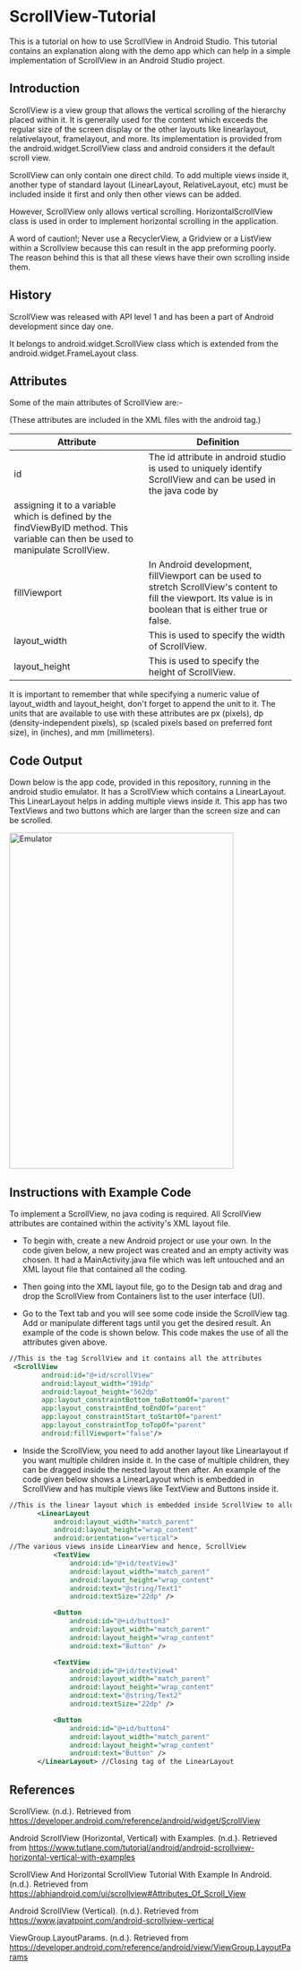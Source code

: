 # ScrollView-Tutorial
This is a tutorial on how to use ScrollView in Android Studio. This tutorial contains an explanation along with the demo app which can help in a simple implementation of ScrollView in an Android Studio project. 

## Introduction
ScrollView is a view group that allows the vertical scrolling of the hierarchy placed within it. It is generally used for the content which exceeds the regular size of the screen display or the other layouts like linearlayout, relativelayout, framelayout, and more. Its implementation is provided from the android.widget.ScrollView class and android considers it the default scroll view.

ScrollView can only contain one direct child. To add multiple views inside it, another type of standard layout (LinearLayout, RelativeLayout, etc) must be included inside it first and only then other views can be added.

However, ScrollView only allows vertical scrolling. HorizontalScrollView class is used in order to implement horizontal scrolling in the application.

A word of caution!; Never use a RecyclerView, a Gridview or a ListView within a Scrollview because this can result in the app preforming poorly. The reason behind this is that all these views have their own scrolling inside them.

## History
ScrollView was released with API level 1 and has been a part of Android development since day one. 

It belongs to android.widget.ScrollView class which is extended from the android.widget.FrameLayout class.

## Attributes

Some of the main attributes of ScrollView are:-

(These attributes are included in the XML files with the android tag.) 

| Attribute     | Definition                                                                                                                                                                                                                                      |
|---------------|-------------------------------------------------------------------------------------------------------------------------------------------------------------------------------------------------------------------------------------------------|
| id            | The id attribute in android studio is used to uniquely identify ScrollView and can be used in the java code by 
assigning it to a variable which is defined by the findViewByID method. This variable can then be used to manipulate ScrollView. |
| fillViewport  | In Android development, fillViewport can be used to stretch ScrollView's content to fill the viewport. Its value is in boolean that is either true or false.                                                                                   |
| layout_width  | This is used to specify the width of ScrollView.                                                                                                                                                                                                |
| layout_height | This is used to specify the height of ScrollView.                                                                                                                                                                                               |

It is important to remember that while specifying a numeric value of layout_width and layout_height, don't forget to append the unit to it. The units that are available to use with these attributes are px (pixels), dp (density-independent pixels), sp (scaled pixels based on preferred font size), in (inches), and mm (millimeters).

## Code Output
Down below is the app code, provided in this repository, running in the android studio emulator. It has a ScrollView which contains a LinearLayout. This LinearLayout helps in adding multiple views inside it. This app has two TextViews and two buttons which are larger than the screen size and can be scrolled.

<img src="Images/emulator.gif" width="400" height="600" align="middle" alt="Emulator">

## Instructions with Example Code
To implement a ScrollView, no java coding is required. All ScrollView attributes are contained within the activity's XML layout file. 

* To begin with, create a new Android project or use your own. In the code given below, a new project was created and an empty activity was chosen. It had a MainActivity.java file which was left untouched and an XML layout file that contained all the coding.

* Then going into the XML layout file, go to the Design tab and drag and drop the ScrollView from Containers list to the user interface (UI).

* Go to the Text tab and you will see some code inside the ScrollView tag. Add or manipulate different tags until you get the desired result. An example of the code is shown below. This code makes the use of all the attributes given above.

```XML
//This is the tag ScrollView and it contains all the attributes
 <ScrollView
        android:id="@+id/scrollView"
        android:layout_width="391dp"
        android:layout_height="562dp"
        app:layout_constraintBottom_toBottomOf="parent"
        app:layout_constraintEnd_toEndOf="parent"
        app:layout_constraintStart_toStartOf="parent"
        app:layout_constraintTop_toTopOf="parent"
        android:fillViewport="false"/>
 ```
 * Inside the ScrollView, you need to add another layout like Linearlayout if you want multiple children inside it. In the case of multiple children, they can be dragged inside the nested layout then after. An example of the code given below shows a LinearLayout which is embedded in ScrollView and has multiple views like TextView and Buttons inside it.
 
 ```XML
//This is the linear layout which is embedded inside ScrollView to allow multiple children views
        <LinearLayout
            android:layout_width="match_parent"
            android:layout_height="wrap_content"
            android:orientation="vertical">
//The various views inside LinearView and hence, ScrollView
            <TextView
                android:id="@+id/textView3"
                android:layout_width="match_parent"
                android:layout_height="wrap_content"
                android:text="@string/Text1"
                android:textSize="22dp" />

            <Button
                android:id="@+id/button3"
                android:layout_width="match_parent"
                android:layout_height="wrap_content"
                android:text="Button" />

            <TextView
                android:id="@+id/textView4"
                android:layout_width="match_parent"
                android:layout_height="wrap_content"
                android:text="@string/Text2"
                android:textSize="22dp" />

            <Button
                android:id="@+id/button4"
                android:layout_width="match_parent"
                android:layout_height="wrap_content"
                android:text="Button" />
        </LinearLayout> //Closing tag of the LinearLayout
```
## References 
ScrollView. (n.d.). Retrieved from
https://developer.android.com/reference/android/widget/ScrollView

Android ScrollView (Horizontal, Vertical) with Examples. (n.d.). Retrieved from
https://www.tutlane.com/tutorial/android/android-scrollview-horizontal-vertical-with-examples

ScrollView And Horizontal ScrollView Tutorial With Example In Android. (n.d.). Retrieved from https://abhiandroid.com/ui/scrollview#Attributes_Of_Scroll_View

Android ScrollView (Vertical). (n.d.). Retrieved from 
https://www.javatpoint.com/android-scrollview-vertical

ViewGroup.LayoutParams. (n.d.). Retrieved from 
https://developer.android.com/reference/android/view/ViewGroup.LayoutParams
